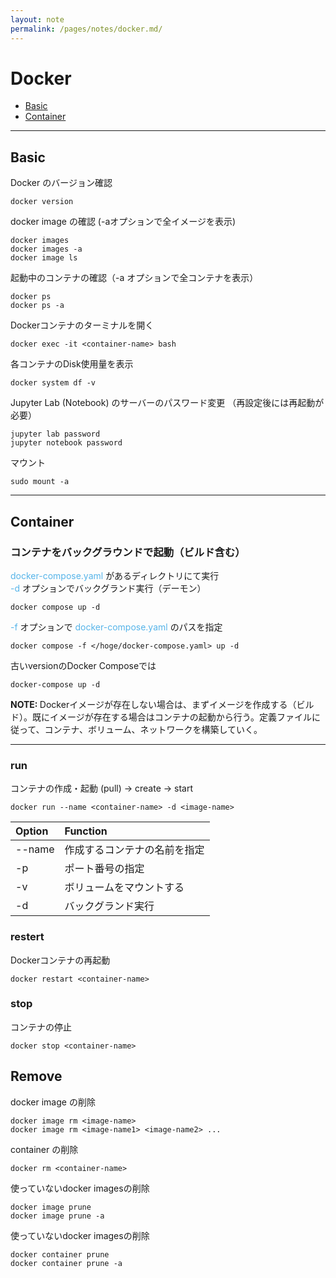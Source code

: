 ```yaml
---
layout: note
permalink: /pages/notes/docker.md/
---
```


# Docker
- [Basic](#basic)
- [Container](#container)

<hr class="small-hr">

## Basic

Docker のバージョン確認
```
docker version
```

docker image の確認 (-aオプションで全イメージを表示)
```
docker images
docker images -a
docker image ls
```

起動中のコンテナの確認（-a オプションで全コンテナを表示）
```
docker ps
docker ps -a
```

Dockerコンテナのターミナルを開く
```
docker exec -it <container-name> bash
```

各コンテナのDisk使用量を表示
```
docker system df -v
```

Jupyter Lab (Notebook) のサーバーのパスワード変更
（再設定後には再起動が必要）
```
jupyter lab password
jupyter notebook password
```

マウント
```
sudo mount -a
```

<hr class="small-hr">

## Container

### コンテナをバックグラウンドで起動（ビルド含む）
<span style="color: #56B4E9;">docker-compose.yaml</span> があるディレクトリにて実行  
<span style="color: #56B4E9;">-d</span> オプションでバックグランド実行（デーモン）
```
docker compose up -d
```

<span style="color: #56B4E9;">-f</span> オプションで <span style="color: #56B4E9;">docker-compose.yaml</span> のパスを指定
```
docker compose -f </hoge/docker-compose.yaml> up -d
```

古いversionのDocker Composeでは  
```
docker-compose up -d
```

<div class="note">
<strong>NOTE: </strong>
Dockerイメージが存在しない場合は、まずイメージを作成する（ビルド）。既にイメージが存在する場合はコンテナの起動から行う。定義ファイルに従って、コンテナ、ボリューム、ネットワークを構築していく。
</div>

<hr class="small-hr">

### run
コンテナの作成・起動 (pull) → create → start   
```
docker run --name <container-name> -d <image-name>
```

| Option | Function |
| :----- | :------- |
| --name <container-name> | 作成するコンテナの名前を指定 |
| -p <host-port> <container-port> | ポート番号の指定 |  
| -v <host-disk> <container-disk> | ボリュームをマウントする |  
| -d | バックグランド実行 |


### restert
Dockerコンテナの再起動
```
docker restart <container-name>
```

### stop
コンテナの停止
```
docker stop <container-name>
```

## Remove

docker image の削除
```
docker image rm <image-name>
docker image rm <image-name1> <image-name2> ...
```

container の削除
```
docker rm <container-name>
```

使っていないdocker imagesの削除
```
docker image prune
docker image prune -a
```

使っていないdocker imagesの削除
```
docker container prune
docker container prune -a
```


